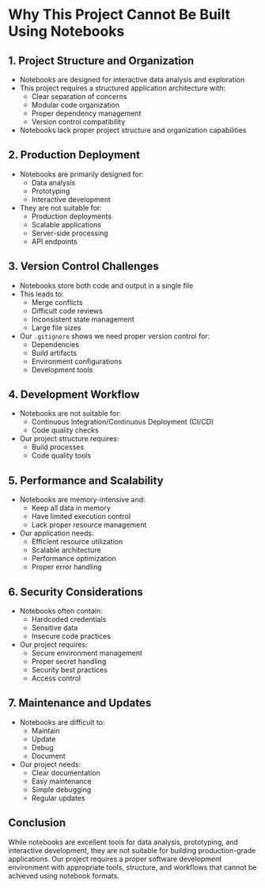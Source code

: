 # Why This Project Cannot Be Built Using Notebooks

## 1. Project Structure and Organization
- Notebooks are designed for interactive data analysis and exploration
- This project requires a structured application architecture with:
  - Clear separation of concerns
  - Modular code organization
  - Proper dependency management
  - Version control compatibility
- Notebooks lack proper project structure and organization capabilities

## 2. Production Deployment
- Notebooks are primarily designed for:
  - Data analysis
  - Prototyping
  - Interactive development
- They are not suitable for:
  - Production deployments
  - Scalable applications
  - Server-side processing
  - API endpoints

## 3. Version Control Challenges
- Notebooks store both code and output in a single file
- This leads to:
  - Merge conflicts
  - Difficult code reviews
  - Inconsistent state management
  - Large file sizes
- Our `.gitignore` shows we need proper version control for:
  - Dependencies
  - Build artifacts
  - Environment configurations
  - Development tools

## 4. Development Workflow
- Notebooks are not suitable for:
  - Continuous Integration/Continuous Deployment (CI/CD)
  - Code quality checks
- Our project structure requires:
  - Build processes
  - Code quality tools

## 5. Performance and Scalability
- Notebooks are memory-intensive and:
  - Keep all data in memory
  - Have limited execution control
  - Lack proper resource management
- Our application needs:
  - Efficient resource utilization
  - Scalable architecture
  - Performance optimization
  - Proper error handling

## 6. Security Considerations
- Notebooks often contain:
  - Hardcoded credentials
  - Sensitive data
  - Insecure code practices
- Our project requires:
  - Secure environment management
  - Proper secret handling
  - Security best practices
  - Access control

## 7. Maintenance and Updates
- Notebooks are difficult to:
  - Maintain
  - Update
  - Debug
  - Document
- Our project needs:
  - Clear documentation
  - Easy maintenance
  - Simple debugging
  - Regular updates

## Conclusion
While notebooks are excellent tools for data analysis, prototyping, and interactive development, they are not suitable for building production-grade applications. Our project requires a proper software development environment with appropriate tools, structure, and workflows that cannot be achieved using notebook formats. 